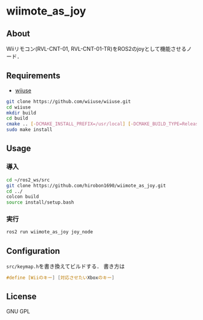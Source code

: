 # wiimote_as_joy
## About
Wiiリモコン(RVL-CNT-01, RVL-CNT-01-TR)をROS2のjoyとして機能させるノード．

## Requirements
- [wiiuse](https://github.com/wiiuse/wiiuse)
```bash
git clone https://github.com/wiiuse/wiiuse.git
cd wiiuse
mkdir build
cd build
cmake .. [-DCMAKE_INSTALL_PREFIX=/usr/local] [-DCMAKE_BUILD_TYPE=Release] [-DBUILD_EXAMPLE_SDL=NO]
sudo make install
```

## Usage
### 導入
```bash
cd ~/ros2_ws/src
git clone https://github.com/hirobon1690/wiimote_as_joy.git
cd ../
colcon build
source install/setup.bash
```

### 実行
```bash
ros2 run wiimote_as_joy joy_node
```

## Configuration
`src/keymap.h`を書き換えてビルドする．
書き方は
```cpp
#define [Wiiのキー] [対応させたいXboxのキー]
```

## License
GNU GPL
